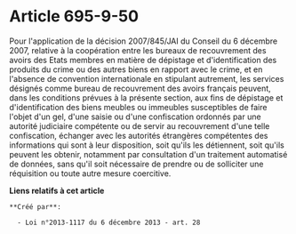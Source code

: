 # Article 695-9-50

Pour l'application de la décision 2007/845/JAI du Conseil du 6 décembre 2007, relative à la coopération entre les bureaux de
recouvrement des avoirs des Etats membres en matière de dépistage et d'identification des produits du crime ou des autres
biens en rapport avec le crime, et en l'absence de convention internationale en stipulant autrement, les services désignés
comme bureau de recouvrement des avoirs français peuvent, dans les conditions prévues à la présente section, aux fins de
dépistage et d'identification des biens meubles ou immeubles susceptibles de faire l'objet d'un gel, d'une saisie ou d'une
confiscation ordonnés par une autorité judiciaire compétente ou de servir au recouvrement d'une telle confiscation, échanger
avec les autorités étrangères compétentes des informations qui sont à leur disposition, soit qu'ils les détiennent, soit
qu'ils peuvent les obtenir, notamment par consultation d'un traitement automatisé de données, sans qu'il soit nécessaire de
prendre ou de solliciter une réquisition ou toute autre mesure coercitive.

**Liens relatifs à cet article**

	**Créé par**:

	  - Loi n°2013-1117 du 6 décembre 2013 - art. 28
